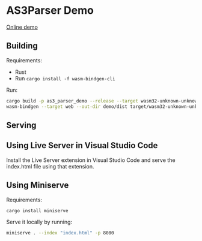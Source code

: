 # AS3Parser Demo

[Online demo](https://hydroper.github.io/as3parser/demo)

## Building

Requirements:

* Rust
* Run `cargo install -f wasm-bindgen-cli`

Run:

```sh
cargo build -p as3_parser_demo --release --target wasm32-unknown-unknown
wasm-bindgen --target web --out-dir demo/dist target/wasm32-unknown-unknown/release/as3_parser_demo.wasm
```

## Serving

## Using Live Server in Visual Studio Code

Install the Live Server extension in Visual Studio Code and serve the index.html file using that extension.

## Using Miniserve

Requirements:

```plain
cargo install miniserve
```

Serve it locally by running:

```sh
miniserve . --index "index.html" -p 8080
```